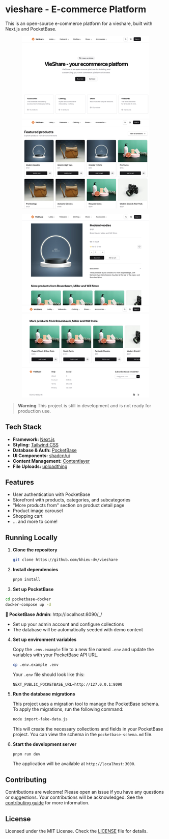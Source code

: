 # vieshare - E-commerce Platform

This is an open-source e-commerce platform for a vieshare, built with Next.js and PocketBase.

<p align="center">
  <img src="./public/images/readme/Screenshot1.png" width="400" alt="VieVlog Dashboard" />
  <img src="./public/images/readme/Screenshot2.png" width="400" alt="VieVlog Content Creation" />
</p>

<p align="center">
  <img src="./public/images/readme/Screenshot3.png" width="400" alt="VieVlog Learning Interface" />
  <img src="./public/images/readme/Screenshot4.png" width="400" alt="VieVlog Mobile View" />
</p>

> **Warning**
> This project is still in development and is not ready for production use.

## Tech Stack

- **Framework:** [Next.js](https://nextjs.org)
- **Styling:** [Tailwind CSS](https://tailwindcss.com)
- **Database & Auth:** [PocketBase](https://pocketbase.io)
- **UI Components:** [shadcn/ui](https://ui.shadcn.com)
- **Content Management:** [Contentlayer](https://www.contentlayer.dev)
- **File Uploads:** [uploadthing](https://uploadthing.com)

## Features

- User authentication with PocketBase
- Storefront with products, categories, and subcategories
- "More products from" section on product detail page
- Product image carousel
- Shopping cart
- ... and more to come!

## Running Locally

1.  **Clone the repository**

    ```bash
    git clone https://github.com/khieu-dv/vieshare
    ```

2.  **Install dependencies**

    ```bash
    pnpm install
    ```

3.  **Set up PocketBase**

```bash
cd pocketbase-docker
docker-compose up -d
```

**🔗 PocketBase Admin**: http://localhost:8090/_/
- Set up your admin account and configure collections
- The database will be automatically seeded with demo content

4.  **Set up environment variables**

    Copy the `.env.example` file to a new file named `.env` and update the variables with your PocketBase API URL.

    ```bash
    cp .env.example .env
    ```

    Your `.env` file should look like this:

    ```
    NEXT_PUBLIC_POCKETBASE_URL=http://127.0.0.1:8090
    ```

5.  **Run the database migrations**

    This project uses a migration tool to manage the PocketBase schema. To apply the migrations, run the following command:

    ```bash
    node import-fake-data.js
    ```

    This will create the necessary collections and fields in your PocketBase project. You can view the schema in the `pocketbase-schema.md` file.

6.  **Start the development server**

    ```bash
    pnpm run dev
    ```

    The application will be available at `http://localhost:3000`.

## Contributing

Contributions are welcome! Please open an issue if you have any questions or suggestions. Your contributions will be acknowledged. See the [contributing guide](./CONTRIBUTING.md) for more information.

## License

Licensed under the MIT License. Check the [LICENSE](./LICENSE.md) file for details.
